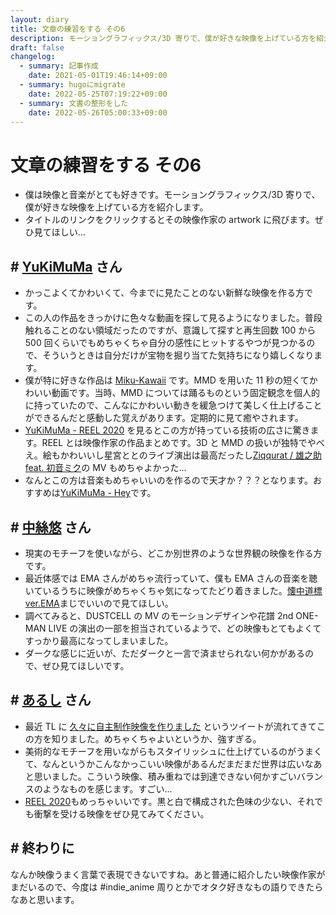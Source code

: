 ```yaml
---
layout: diary
title: 文章の練習をする その6
description: モーショングラフィックス/3D 寄りで、僕が好きな映像を上げている方を紹介します。
draft: false
changelog:
  - summary: 記事作成
    date: 2021-05-01T19:46:14+09:00
  - summary: hugoにmigrate
    date: 2022-05-25T07:19:22+09:00
  - summary: 文書の整形をした
    date: 2022-05-26T05:00:33+09:00
---
```


# 文章の練習をする その6

- 僕は映像と音楽がとても好きです。モーショングラフィックス/3D 寄りで、僕が好きな映像を上げている方を紹介します。
- タイトルのリンクをクリックするとその映像作家の artwork に飛びます。ぜひ見てほしい...

## # [YuKiMuMa](https://yukimuma.com/) さん

- かっこよくてかわいくて、今までに見たことのない新鮮な映像を作る方です。
- この人の作品をきっかけに色々な動画を探して見るようになりました。普段触れることのない領域だったのですが、意識して探すと再生回数 100 から 500 回くらいでもめちゃくちゃ自分の感性にヒットするやつが見つかるので、そういうときは自分だけが宝物を掘り当てた気持ちになり嬉しくなります。
- 僕が特に好きな作品は [Miku-Kawaii](https://youtu.be/x_VWxMWuQoE) です。MMD を用いた 11 秒の短くてかわいい動画です。当時、MMD については踊るものという固定観念を個人的に持っていたので、こんなにかわいい動きを緩急つけて美しく仕上げることができるんだと感動した覚えがあります。定期的に見て癒やされます。
- [YuKiMuMa - REEL 2020](https://youtu.be/7uNgaRtsAn8) を見るとこの方が持っている技術の広さに驚きます。REEL とは映像作家の作品まとめです。3D と MMD の扱いが独特でやべえ。絵もかわいいし星宮ととのライブ演出は最高だったし[Ziqqurat / 雄之助 feat. 初音ミク](https://youtu.be/eu02EtwzYog)の MV もめちゃよかった...
- なんとこの方は音楽もめちゃいいのを作るので天才か？？？となります。おすすめは[YuKiMuMa - Hey](https://soundcloud.com/yukimuma/hey)です。

## # [中絲悠](https://yuuno.work/) さん

- 現実のモチーフを使いながら、どこか別世界のような世界観の映像を作る方です。
- 最近体感では EMA さんがめちゃ流行っていて、僕も EMA さんの音楽を聴いているうちに映像がめちゃくちゃ気になってたどり着きました。[懐中道標 ver.EMA](https://youtu.be/llje-FhGktY)まじでいいので見てほしい。
- 調べてみると、DUSTCELL の MV のモーションデザインや花譜 2nd ONE-MAN LIVE の演出の一部を担当されているようで、どの映像もとてもよくてすっかり最高になってしまいました。
- ダークな感じに近いが、ただダークと一言で済ませられない何かがあるので、ぜひ見てほしいです。

## # [あるし](https://arcmovie.tumblr.com/) さん

- 最近 TL に [久々に自主制作映像を作りました](https://twitter.com/Arcre8/status/1382838761948549120) というツイートが流れてきてこの方を知りました。めちゃくちゃよいというか、強すぎる。
- 美術的なモチーフを用いながらもスタイリッシュに仕上げているのがうまくて、なんというかこんなかっこいい映像があるんだまだまだ世界は広いなあと思いました。こういう映像、積み重ねでは到達できない何かすごいバランスのようなものを感じます。すごい...
- [REEL 2020](https://vimeo.com/517443334)もめっちゃいいです。黒と白で構成された色味の少ない、それでも衝撃を受ける映像をぜひ見てみてください。

## # 終わりに

なんか映像うまく言葉で表現できないですね。あと普通に紹介したい映像作家がまだいるので、今度は #indie_anime 周りとかでオタク好きなもの語りできたらなあと思います。
